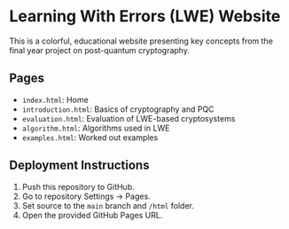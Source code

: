 
# Learning With Errors (LWE) Website

This is a colorful, educational website presenting key concepts from the final year project on post-quantum cryptography.

## Pages

- `index.html`: Home
- `introduction.html`: Basics of cryptography and PQC
- `evaluation.html`: Evaluation of LWE-based cryptosystems
- `algorithm.html`: Algorithms used in LWE
- `examples.html`: Worked out examples

## Deployment Instructions

1. Push this repository to GitHub.
2. Go to repository Settings → Pages.
3. Set source to the `main` branch and `/html` folder.
4. Open the provided GitHub Pages URL.
